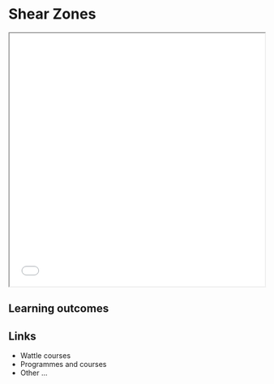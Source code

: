 # Shear Zones

<iframe src="../slideshows/Lecture-Shear_zones.reveal.html" title="Slideshow" width=100%, height=500 allowfullscreen></iframe>

## Learning outcomes

## Links

  - Wattle courses
  - Programmes and courses 
  - Other ... 
